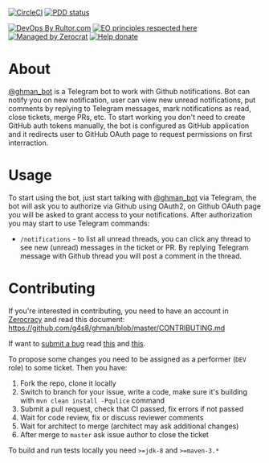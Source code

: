 [![CircleCI](https://circleci.com/gh/g4s8/ghman.svg?style=svg&circle-token=230db6a25558843ac4bb919dc955edad92531987)](https://circleci.com/gh/g4s8/ghman)
[![PDD status](http://www.0pdd.com/svg?name=g4s8/ghman)](http://www.0pdd.com/p?name=g4s8/ghman)

[![DevOps By Rultor.com](http://www.rultor.com/b/g4s8/ghman)](http://www.rultor.com/p/g4s8/ghman)
[![EO principles respected here](https://www.elegantobjects.org/badge.svg)](https://www.elegantobjects.org)
[![Managed by Zerocrat](https://www.0crat.com/badge/CJT4R32Q3.svg)](https://www.0crat.com/p/CJT4R32Q3)
[![Help donate](https://www.0crat.com/contrib-badge/CJT4R32Q3.svg)](https://www.0crat.com/contrib/CJT4R32Q3)


# About

[@ghman_bot](https://t.me/ghman_bot) is a Telegram bot to work with Github notifications.
Bot can notify you on new notification, user can view new unread notifications,
put comments by replying to Telegram messages, mark notifications as read,
close tickets, merge PRs, etc. To start working you don't need to create GitHub auth tokens
manually, the bot is configured as GitHub application and it redirects user to GitHub OAuth page
to request permissions on first interraction.

# Usage

To start using the bot, just start talking with [@ghman_bot](https://t.me/ghman_bot)
via Telegram, the bot will ask you to authorize via Github using OAuth2,
on Github OAuth page you will be asked to grant access to your notifications.
After authorization you may start to use Telegram commands:
 - `/notifications` - to list all unread threads, you can click any
 thread to see new (unread) messages in the ticket or PR.
By replying Telegram message with Github thread you will post a comment in
the thread.

# Contributing

If you're interested in contributing, you need to have an
account in [Zerocracy](https://www.0crat.com) and read this document:
https://github.com/g4s8/ghman/blob/master/CONTRIBUTING.md

If want to [submit a bug](https://www.zerocracy.com/policy.html#29) read
[this](https://www.yegor256.com/2018/02/06/where-to-find-more-bugs.html)
and
[this](https://www.yegor256.com/2018/04/24/right-way-to-report-bugs.html).

To propose some changes you need to be assigned as a performer (`DEV` role) to
some ticket. Then you have:
 1. Fork the repo, clone it locally
 2. Switch to branch for your issue, write a code, make sure it's building with
 `mvn clean install -Pqulice` command
 3. Submit a pull request, check that CI passed, fix errors if not passed
 4. Wait for code review, fix or discuss reviewer comments
 5. Wait for architect to merge (architect may ask additional changes)
 6. After merge to `master` ask issue author to close the ticket
 
To build and run tests locally you need `>=jdk-8` and `>=maven-3.*`
